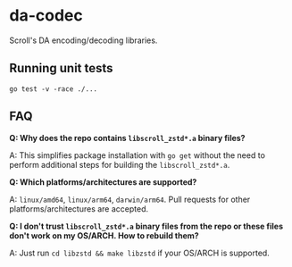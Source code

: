 # da-codec

Scroll's DA encoding/decoding libraries.

## Running unit tests
```
go test -v -race ./...
```

## FAQ

**Q: Why does the repo contains `libscroll_zstd*.a` binary files?**

A: This simplifies package installation with `go get` without the need to perform additional steps for building the `libscroll_zstd*.a`.

**Q: Which platforms/architectures are supported?**

A: `linux/amd64`, `linux/arm64`, `darwin/arm64`. Pull requests for other platforms/architectures are accepted.

**Q: I don't trust `libscroll_zstd*.a` binary files from the repo or these files don't work on my OS/ARCH. How to rebuild them?**

A: Just run `cd libzstd && make libzstd` if your OS/ARCH is supported.
